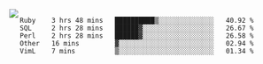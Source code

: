 

<a href="https://github.com/anuraghazra/github-readme-stats">
  <img align="left" src="https://github-readme-stats.vercel.app/api?username=kfly8&count_private=true&show_icons=true&theme=calm" />
</a>


<!--START_SECTION:waka-->
```text
Ruby    3 hrs 48 mins   ██████████▒░░░░░░░░░░░░░░   40.92 % 
SQL     2 hrs 28 mins   ██████▓░░░░░░░░░░░░░░░░░░   26.67 % 
Perl    2 hrs 28 mins   ██████▓░░░░░░░░░░░░░░░░░░   26.58 % 
Other   16 mins         ▓░░░░░░░░░░░░░░░░░░░░░░░░   02.94 % 
VimL    7 mins          ▒░░░░░░░░░░░░░░░░░░░░░░░░   01.34 % 
```
<!--END_SECTION:waka-->
